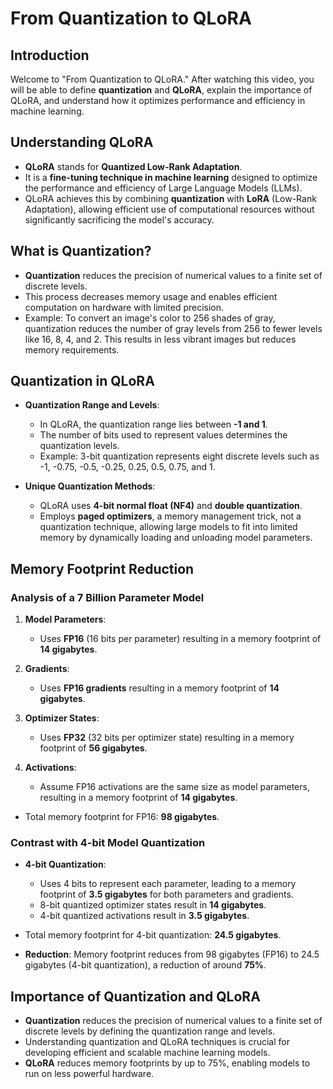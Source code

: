 # From Quantization to QLoRA

## Introduction

Welcome to "From Quantization to QLoRA." After watching this video, you will be able to define **quantization** and **QLoRA**, explain the importance of QLoRA, and understand how it optimizes performance and efficiency in machine learning.

## Understanding QLoRA

- **QLoRA** stands for **Quantized Low-Rank Adaptation**.
- It is a **fine-tuning technique in machine learning** designed to optimize the performance and efficiency of Large Language Models (LLMs).
- QLoRA achieves this by combining **quantization** with **LoRA** (Low-Rank Adaptation), allowing efficient use of computational resources without significantly sacrificing the model's accuracy.

## What is Quantization?

- **Quantization** reduces the precision of numerical values to a finite set of discrete levels.
- This process decreases memory usage and enables efficient computation on hardware with limited precision.
- Example: To convert an image's color to 256 shades of gray, quantization reduces the number of gray levels from 256 to fewer levels like 16, 8, 4, and 2. This results in less vibrant images but reduces memory requirements.

## Quantization in QLoRA

- **Quantization Range and Levels**:
  - In QLoRA, the quantization range lies between **-1 and 1**.
  - The number of bits used to represent values determines the quantization levels.
  - Example: 3-bit quantization represents eight discrete levels such as -1, -0.75, -0.5, -0.25, 0.25, 0.5, 0.75, and 1.

- **Unique Quantization Methods**:
  - QLoRA uses **4-bit normal float (NF4)** and **double quantization**.
  - Employs **paged optimizers**, a memory management trick, not a quantization technique, allowing large models to fit into limited memory by dynamically loading and unloading model parameters.

## Memory Footprint Reduction

### Analysis of a 7 Billion Parameter Model

1. **Model Parameters**:
   - Uses **FP16** (16 bits per parameter) resulting in a memory footprint of **14 gigabytes**.

2. **Gradients**:
   - Uses **FP16 gradients** resulting in a memory footprint of **14 gigabytes**.

3. **Optimizer States**:
   - Uses **FP32** (32 bits per optimizer state) resulting in a memory footprint of **56 gigabytes**.

4. **Activations**:
   - Assume FP16 activations are the same size as model parameters, resulting in a memory footprint of **14 gigabytes**.

- Total memory footprint for FP16: **98 gigabytes**.

### Contrast with 4-bit Model Quantization

- **4-bit Quantization**:
  - Uses 4 bits to represent each parameter, leading to a memory footprint of **3.5 gigabytes** for both parameters and gradients.
  - 8-bit quantized optimizer states result in **14 gigabytes**.
  - 4-bit quantized activations result in **3.5 gigabytes**.

- Total memory footprint for 4-bit quantization: **24.5 gigabytes**.

- **Reduction**: Memory footprint reduces from 98 gigabytes (FP16) to 24.5 gigabytes (4-bit quantization), a reduction of around **75%**.

## Importance of Quantization and QLoRA

- **Quantization** reduces the precision of numerical values to a finite set of discrete levels by defining the quantization range and levels.
- Understanding quantization and QLoRA techniques is crucial for developing efficient and scalable machine learning models.
- **QLoRA** reduces memory footprints by up to 75%, enabling models to run on less powerful hardware.